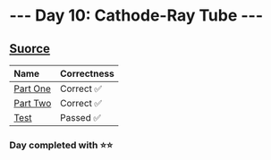 # --- Day 10: Cathode-Ray Tube ---

## [Suorce](http://adventofcode.com/2022/day/10)

| Name                                                                                      | Correctness |
| :---------------------------------------------------------------------------------------- | :---------- |
| [Part One](https://github.com/ssynowiec/AdventOfCode/blob/main/2022/Day%2010/part-one.js) | Correct ✅  |
| [Part Two](https://github.com/ssynowiec/AdventOfCode/blob/main/2022/Day%2010/part-two.js) | Correct ✅  |
| [Test](https://github.com/ssynowiec/AdventOfCode/blob/main/2022/Day%2010/test.js)         | Passed ✅   |

### Day completed with ⭐⭐

